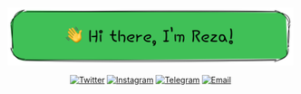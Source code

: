 [![Hi there, I'm Reza!](https://github.com/effati78/effati78/blob/main/header.png)](https://github.com/effati78?tab=repositories)

<div align="center">
	
[![Twitter](https://img.shields.io/badge/-Twitter-5CC058?style=flat-square&logo=Twitter&logoColor=000000&textColor=000000)](https://twitter.com/effati78)
[![Instagram](https://img.shields.io/badge/-Instagram-5CC058?style=flat-square&logo=Instagram&logoColor=000000&textColor=000000)](https://Instagram.com/effati78)
[![Telegram](https://img.shields.io/badge/-Telegram-5CC058?style=flat-square&logo=Telegram&logoColor=000000&textColor=000000)](https://t.me/effati78)
[![Email](https://img.shields.io/badge/-Email-5CC058?style=flat-square&logo=Gmail&logoColor=000000&textColor=000000)](mailto:effati78@pm.me)

</div>
